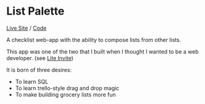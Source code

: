 # List Palette
[Live Site][1] / [Code][2]

A checklist web-app with the ability to compose lists from other lists.

This app was one of the two that I built when I thought I wanted to be a web developer.  (see [Lite Invite][li-link])

It is born of three desires: 
- To learn SQL
- To learn trello-style drag and drop magic
- To make building grocery lists more fun

[li-link]: /projects/lite-invite
[1]: https://listpalette.com
[2]: https://github.com/mthielvoldt/list-palette